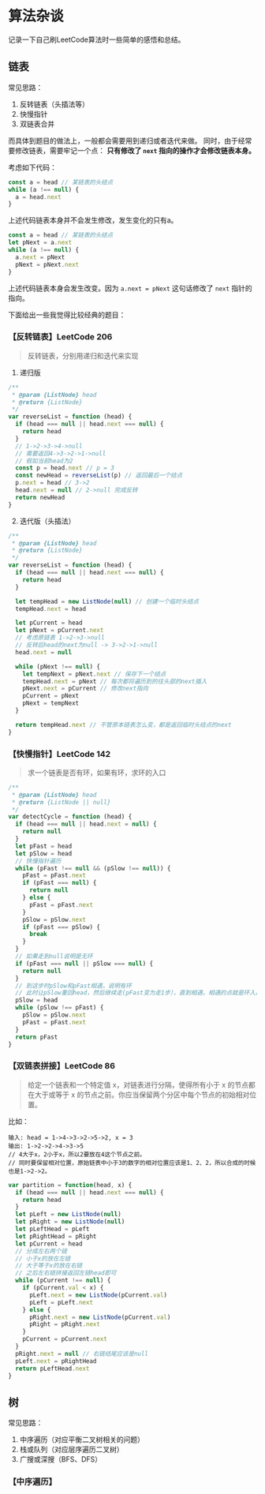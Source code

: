 # 算法杂谈

记录一下自己刷LeetCode算法时一些简单的感悟和总结。

## 链表

常见思路：

1. 反转链表（头插法等）
2. 快慢指针
3. 双链表合并

而具体到题目的做法上，一般都会需要用到递归或者迭代来做。
同时，由于经常要修改链表，需要牢记一个点： **只有修改了 `next` 指向的操作才会修改链表本身。**

考虑如下代码：

```js
const a = head // 某链表的头结点
while (a !== null) {
  a = head.next
}
```

上述代码链表本身并不会发生修改，发生变化的只有a。

```js
const a = head // 某链表的头结点
let pNext = a.next
while (a !== null) {
  a.next = pNext
  pNext = pNext.next
}
```

上述代码链表本身会发生改变。因为 `a.next = pNext` 这句话修改了 `next` 指针的指向。

下面给出一些我觉得比较经典的题目：

### 【反转链表】LeetCode 206

> 反转链表，分别用递归和迭代来实现

1. 递归版

```js
/**
 * @param {ListNode} head
 * @return {ListNode}
 */
var reverseList = function (head) {
  if (head === null || head.next === null) {
    return head
  }
  // 1->2->3->4->null
  // 需要返回4->3->2->1->null
  // 假如当前head为2
  const p = head.next // p = 3
  const newHead = reverseList(p) // 返回最后一个结点
  p.next = head // 3->2
  head.next = null // 2->null 完成反转
  return newHead
}
```

2. 迭代版（头插法）

```js
/**
 * @param {ListNode} head
 * @return {ListNode}
 */
var reverseList = function (head) {
  if (head === null || head.next === null) {
    return head
  }

  let tempHead = new ListNode(null) // 创建一个临时头结点
  tempHead.next = head

  let pCurrent = head
  let pNext = pCurrent.next
  // 考虑原链表 1->2->3->null
  // 反转后head的next为null -> 3->2->1->null
  head.next = null

  while (pNext !== null) {
    let tempNext = pNext.next // 保存下一个结点
    tempHead.next = pNext // 每次都将遍历到的往头部的next插入
    pNext.next = pCurrent // 修改next指向
    pCurrent = pNext
    pNext = tempNext
  }

  return tempHead.next // 不管原本链表怎么变，都是返回临时头结点的next
}
```

### 【快慢指针】LeetCode 142

> 求一个链表是否有环，如果有环，求环的入口

```js
/**
 * @param {ListNode} head
 * @return {ListNode || null}
 */
var detectCycle = function (head) {
  if (head === null || head.next = null) {
    return null
  }
  let pFast = head
  let pSlow = head
  // 快慢指针遍历
  while (pFast !== null && (pSlow !== null)) {
    pFast = pFast.next
    if (pFast === null) {
      return null
    } else {
      pFast = pFast.next
    }
    pSlow = pSlow.next
    if (pFast === pSlow) {
      break
    }
  }
  // 如果走到null说明是无环
  if (pFast === null || pSlow === null) {
    return null
  }
  // 到这步时pSlow和pFast相遇，说明有环
  // 此时让pSlow重回head，然后继续走(pFast变为走1步），直到相遇，相遇的点就是环入口
  pSlow = head
  while (pSlow !== pFast) {
    pSlow = pSlow.next
    pFast = pFast.next
  }
  return pFast
}
```

### 【双链表拼接】LeetCode 86

> 给定一个链表和一个特定值 x，对链表进行分隔，使得所有小于 x 的节点都在大于或等于 x 的节点之前。你应当保留两个分区中每个节点的初始相对位置。

比如：

```
输入: head = 1->4->3->2->5->2, x = 3
输出: 1->2->2->4->3->5
// 4大于x，2小于x，所以2要放在4这个节点之前。
// 同时要保留相对位置，原始链表中小于3的数字的相对位置应该是1、2、2，所以合成的时候也是1->2->2。
```

```js
var partition = function(head, x) {
  if (head === null || head.next === null) {
    return head
  }
  let pLeft = new ListNode(null)
  let pRight = new ListNode(null)
  let pLeftHead = pLeft
  let pRightHead = pRight
  let pCurrent = head
  // 分成左右两个链
  // 小于x的放在左链
  // 大于等于x的放在右链
  // 之后左右链拼接返回左链head即可
  while (pCurrent !== null) {
    if (pCurrent.val < x) {
      pLeft.next = new ListNode(pCurrent.val)
      pLeft = pLeft.next
    } else {
      pRight.next = new ListNode(pCurrent.val)
      pRight = pRight.next
    }
    pCurrent = pCurrent.next
  }
  pRight.next = null // 右链结尾应该是null
  pLeft.next = pRightHead
  return pLeftHead.next
}
```

## 树

常见思路：

1. 中序遍历（对应平衡二叉树相关的问题）
2. 栈或队列（对应层序遍历二叉树）
3. 广搜或深搜（BFS、DFS）

### 【中序遍历】
